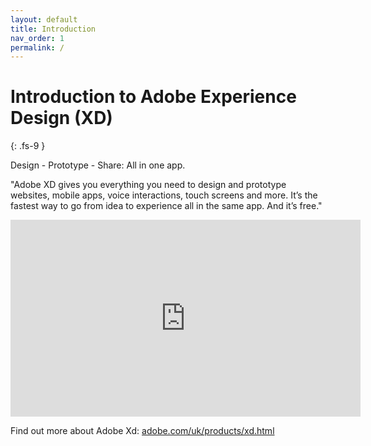 ```yaml
---
layout: default
title: Introduction
nav_order: 1
permalink: /
---
```


# Introduction to Adobe Experience Design (XD)
{: .fs-9 }

Design - Prototype - Share: All in one app.

"Adobe XD gives you everything you need to design and prototype websites, mobile apps, voice interactions, touch screens and more. It’s the fastest way to go from idea to experience all in the same app. And it’s free."

<iframe width="560" height="315" src="https://www.youtube.com/embed/-UMOPpZ8SBU" frameborder="0" allow="accelerometer; autoplay; clipboard-write; encrypted-media; gyroscope; picture-in-picture" allowfullscreen></iframe>


Find out more about Adobe Xd: [adobe.com/uk/products/xd.html](https://www.adobe.com/uk/products/xd.html)
